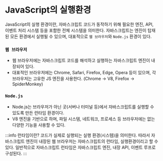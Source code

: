 # JavaScript의 실행환경

JavaScript의 실행 환경이란, 자바스크립트 코드가 동작하기 위해 필요한 엔진, API, 이벤트 처리 시스템 등을 포함한 전체 시스템을 의미한다.
자바스크립트는 엔진이 탑재된 모든 환경에서 실행될 수 있으며, 대표적으로 <code>웹 브라우저</code>와 <code>Node.js</code> 환경이 있다.

### <code>웹 브라우저</code>

- 웹 브라우저에는 자바스크립트 코드를 해석하고 실행하는 자바스크립트 엔진이 내장되어 있다.
- 대표적인 브라우저에는 Chrome, Safari, Firefox, Edge, Opera 등이 있으며, 각 브라우저는 고유한 JS 엔진을 사용한다. (Chrome → V8, Firefox → SpiderMonkey)

### <code>Node.js</code>

- Node.js는 브라우저가 아닌 곳(서버나 터미널 등)에서 자바스크립트를 실행할 수 있도록 만든 런타임 환경이다.
- V8 엔진을 기반으로 하며, 파일 시스템, 네트워크, 프로세스 등 브라우저에는 없는 다양한 기능을 사용할 수 있다.

:::info 런타임이란?
코드가 실제로 실행되는 실행 환경(시스템)을 의미한다.
따라서 자바스크립트 엔진이 내장된 웹 브라우저는 자바스크립트의 런타임, 실행환경이리고 할 수 있다.
일반적으로 자바스크립트 런타임은 자바스크립트 엔진, 내장 API, 이벤트 루프로 구성된다.
:::
